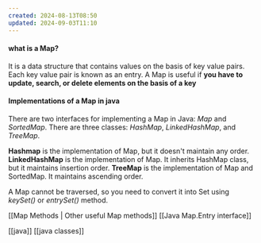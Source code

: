 ```yaml
---
created: 2024-08-13T08:50
updated: 2024-09-03T11:10
---
```

#### what is a Map? 
It is a data structure that contains values on the basis of key value pairs. Each key value pair is known as an entry. A Map is useful if **you have to update, search, or delete elements on the basis of a key**

#### Implementations of a Map in java
There are two interfaces for implementing a Map in Java: *Map* and *SortedMap*.
There are three classes: *HashMap*, *LinkedHashMap*, and *TreeMap*. 

**Hashmap** is the implementation of Map, but it doesn't maintain any order.
**LinkedHashMap** is the implementation of Map. It inherits HashMap class, but it maintains insertion order.
**TreeMap** is the implementation of Map and SortedMap. It maintains ascending order. 

A Map cannot be traversed, so you need to convert it into Set using *keySet()* or *entrySet()* method. 

[[Map Methods | Other useful Map methods]] [[Java Map.Entry interface]]

[[java]] [[java classes]]